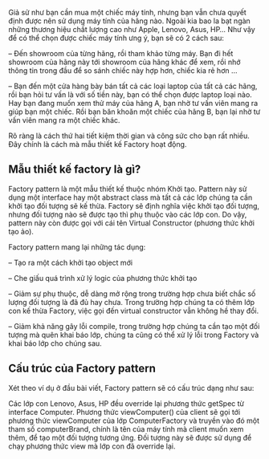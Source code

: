 Giả sử như bạn cần mua một chiếc máy tính, nhưng bạn vẫn chưa quyết định được nên sử dụng máy tính của hãng nào. Ngoài kia bao la bạt ngàn những thương hiệu chất lượng cao như Apple, Lenovo, Asus, HP… Như vậy để có thể chọn được chiếc máy tính ưng ý, bạn sẽ có 2 cách sau:



– Đến showroom của từng hãng, rồi tham khảo từng máy. Bạn đi hết showroom của hãng này tới showroom của hãng khác để xem, rồi nhớ thông tin trong đầu để so sánh chiếc này hợp hơn, chiếc kia rẻ hơn …

– Bạn đến một cửa hàng bày bán tất cả các loại laptop của tất cả các hãng, rồi bạn hỏi tư vấn là với số tiền này, bạn có thể chọn được laptop loại nào. Hay bạn đang muốn xem thử máy của hãng A, bạn nhờ tư vấn viên mang ra giúp bạn một chiếc. Rồi bạn băn khoăn một chiếc của hãng B, bạn lại nhờ tư vấn viên mang ra một chiếc khác.


Rõ ràng là cách thứ hai tiết kiệm thời gian và công sức cho bạn rất nhiều. Đây chính là cách mà mẫu thiết kế Factory hoạt động.

## Mẫu thiết kế factory là gì?

Factory pattern là một mẫu thiết kế thuộc nhóm Khởi tạo. Pattern này sử dụng một interface hay một abstract class mà tất cả các lớp chúng ta cần khởi tạo đối tượng sẽ kế thừa. Factory sẽ định nghĩa việc khởi tạo đối tượng, nhưng đối tượng nào sẽ được tạo thì phụ thuộc vào các lớp con. Do vậy, pattern này còn được gọi với cái tên Virtual Constructor (phương thức khởi tạo ảo).

Factory pattern mang lại những tác dụng:

– Tạo ra một cách khởi tạo object mới

– Che giấu quá trình xử lý logic của phương thức khởi tạo

– Giảm sự phụ thuộc, dễ dàng mở rộng trong trường hợp chưa biết chắc số lượng đối tượng là đã đủ hay chưa. Trong trường hợp chúng ta có thêm lớp con kế thừa Factory, việc gọi đến virtual constructor vẫn không hề thay đổi.

– Giảm khả năng gây lỗi compile, trong trường hợp chúng ta cần tạo một đối tượng mà quên khai báo lớp, chúng ta cũng có thể xử lý lỗi trong Factory và khai báo lớp cho chúng sau.

## Cấu trúc của Factory pattern

Xét theo ví dụ ở đầu bài viết, Factory pattern sẽ có cấu trúc dạng như sau:


Các lớp con Lenovo, Asus, HP đều override lại phương thức getSpec từ interface Computer. Phương thức viewComputer() của client sẽ  gọi tới phương thức viewComputer của lớp ComputerFactory và truyền vào đó một tham số computerBrand, chính là tên của máy tính mà client muốn xem thêm, để tạo một đối tượng tương ứng. Đối tượng này sẽ được sử dụng để chạy phương thức view mà lớp con đã override lại.
